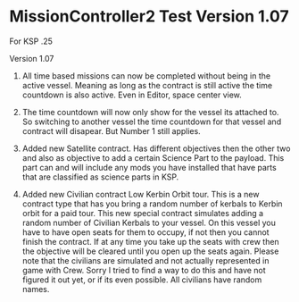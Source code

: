 MissionController2 Test Version 1.07
==================

For KSP .25


Version 1.07

1. All time based missions can now be completed without being in the active vessel.  Meaning as long
as the contract is still active the time countdown is also active.  Even in Editor, space center view.

2. The time countdown will now only show for the vessel its attached to.  So switching to another 
vessel the time countdown for that vessel and contract will disapear.  But Number 1 still applies.

3. Added new Satellite contract.  Has different objectives then the other two and also as objective to
add a certain Science Part to the payload.  This part can and will include any mods you have installed
that have parts that are classified as science parts in KSP.

4. Added new Civilian contract Low Kerbin Orbit tour.  This is a new contract type that has you bring
a random number of kerbals to Kerbin orbit for a paid tour.  This new special contract simulates adding
a random number of Civilian Kerbals to your vessel.  On this vessel you have to have open seats for 
them to occupy, if not then you cannot finish the contract.  If at any time you take up the seats with
crew then the objective will be cleared until you open up the seats again.  Please note that the civilians
are simulated and not actually represented in game with Crew.  Sorry I tried to find a way to do this
and have not figured it out yet, or if its even possible.  All civilians have random names.
